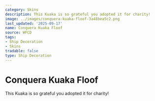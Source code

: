 ```yaml
---
category: Skins
description: This Kuaka is so grateful you adopted it for charity!
image: ../images/conquera-kuaka-floof-3a48bea5c2.png
last_updated: '2025-09-17'
name: Conquera Kuaka Floof
source: WFCD
tags:
- Ship Decoration
- Skins
tradable: false
type: Ship Decoration
---
```


# Conquera Kuaka Floof

This Kuaka is so grateful you adopted it for charity!

